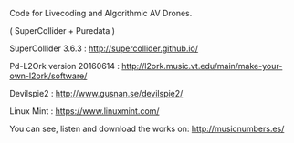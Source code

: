
Code for Livecoding and Algorithmic AV Drones.

( SuperCollider + Puredata )

SuperCollider 3.6.3 : http://supercollider.github.io/

Pd-L2Ork version 20160614 : http://l2ork.music.vt.edu/main/make-your-own-l2ork/software/

Devilspie2 : http://www.gusnan.se/devilspie2/

Linux Mint : https://www.linuxmint.com/

You can see, listen and download the works on: http://musicnumbers.es/


